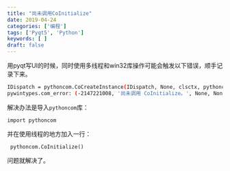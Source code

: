 ```yaml
---
title: "尚未调用CoInitialize"
date: 2019-04-24
categories: ['编程']
tags: ['Pyqt5', 'Python']
keywords: [ ]
draft: false
---
```


用pyqt写UI的时候，同时使用多线程和win32库操作可能会触发以下错误，顺手记录下来。

<!--more-->

```bash
IDispatch = pythoncom.CoCreateInstance(IDispatch, None, clsctx, pythoncom.IID_IDispatch)
pywintypes.com_error: (-2147221008, '尚未调用 CoInitialize。', None, None)
```

解决办法是导入`pythoncom`库：
 
`import pythoncom`

并在使用线程的地方加入一行：

` pythoncom.CoInitialize()`

问题就解决了。